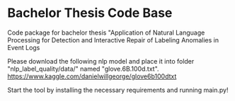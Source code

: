 # Bachelor Thesis Code Base
Code package for bachelor thesis "Application of Natural Language Processing for Detection and Interactive Repair of Labeling Anomalies in Event Logs

Please download the following nlp model and place it into folder "nlp_label_quality/data/" named "glove.6B.100d.txt". 
https://www.kaggle.com/danielwillgeorge/glove6b100dtxt

Start the tool by installing the necessary requirements and running main.py!
